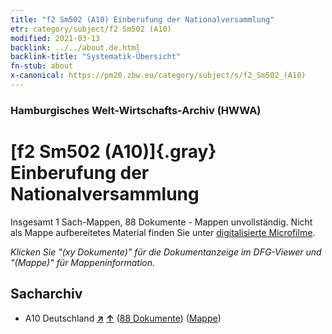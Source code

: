 ```yaml
---
title: "f2 Sm502 (A10) Einberufung der Nationalversammlung"
etr: category/subject/f2 Sm502 (A10)
modified: 2021-03-13
backlink: ../../about.de.html
backlink-title: "Systematik-Übersicht"
fn-stub: about
x-canonical: https://pm20.zbw.eu/category/subject/s/f2_Sm502_(A10)
---
```


### Hamburgisches Welt-Wirtschafts-Archiv (HWWA)
# [f2 Sm502 (A10)]{.gray}&#8201; Einberufung der Nationalversammlung&#160; 




Insgesamt 1 Sach-Mappen, 88 Dokumente - Mappen unvollständig.
Nicht als Mappe aufbereitetes Material finden Sie unter [digitalisierte Microfilme](/film/h1_sh.de.html).

_Klicken Sie "(xy Dokumente)" für die Dokumentanzeige im DFG-Viewer und "(Mappe)" für Mappeninformation._

## Sacharchiv



- A10 Deutschland [**&nearr;**](../../../geo/i/126128/about.de.html "Deutschland (alle Mappen)") [**&uarr;**](../../../geo/about.de.html#A10 "Ländersystematik") (<a href="https://pm20.zbw.eu/dfgview/sh/126128,144324" title="über: Deutschland : Einberufung der Nationalversammlung" target="_blank">88 Dokumente</a>) ([Mappe](../../../../folder/sh/1261xx/126128/1443xx/144324/about.de.html))


